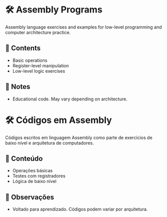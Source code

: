 # 🛠️ Assembly Programs

Assembly language exercises and examples for low-level programming and computer architecture practice.

## 🔧 Contents

- Basic operations
- Register-level manipulation
- Low-level logic exercises

## 📌 Notes

- Educational code. May vary depending on architecture.


# 🛠️ Códigos em Assembly

Códigos escritos em linguagem Assembly como parte de exercícios de baixo nível e arquitetura de computadores.

## 🔧 Conteúdo

- Operações básicas
- Testes com registradores
- Lógica de baixo nível

## 📌 Observações

- Voltado para aprendizado. Códigos podem variar por arquitetura.
